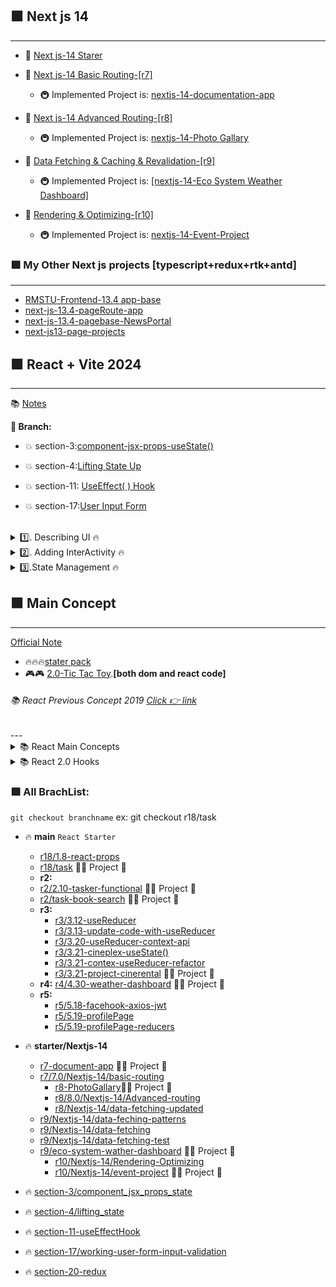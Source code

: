 ## 🟩 Next js 14

---

- 🌳 [Next js-14 Starer](https://github.com/bappasahabapi/react-vite-2024/tree/starter/Nextjs-14)
- 🌳 [Next js-14 Basic Routing-[r7]](https://github.com/bappasahabapi/react-vite-2024/tree/r7/7.0/Nextjs-14/basic-routing)

  - 🚇 Implemented Project is: [nextjs-14-documentation-app](https://github.com/bappasahabapi/nextjs-14-documentation-app)

- 🌳 [Next js-14 Advanced Routing-[r8]](https://github.com/bappasahabapi/react-vite-2024/tree/r8/8.0/Nextjs-14/Advanced-routing)
  - 🚇 Implemented Project is: [nextjs-14-Photo Gallary](https://github.com/bappasahabapi/react-vite-2024/tree/r8-PhotoGallary)
- 🌳 [Data Fetching & Caching & Revalidation-[r9]]()
  - 🚇 Implemented Project is: [[nextjs-14-Eco System Weather Dashboard]]()
- 🌳 [Rendering & Optimizing-[r10]]()
  - 🚇 Implemented Project is: [nextjs-14-Event-Project]()

### 🟩 My Other Next js projects [typescript+redux+rtk+antd]

---

- [RMSTU-Frontend-13.4 app-base](https://github.com/bappasahabapi/rmstu-frontend)
- [next-js-13.4-pageRoute-app](https://github.com/bappasahabapi/next-js-13.4-pageRoute-app)
- [next-js-13.4-pagebase-NewsPortal](https://github.com/bappasahabapi/next-js-13.4-pagebase-NewsPortal)
- [next-js13-page-projects](https://github.com/bappasahabapi/next-js13-page-projects)

## 🟩 React + Vite 2024

---

📚 [Notes](https://snapdragon-mambo-8cb.notion.site/React-Note-2024-937311c869de4060b21fc37dd2120e33)

**🌳 Branch:**

- 💥 section-3:[component-jsx-props-useState()](https://github.com/bappasahabapi/react-vite-2024/tree/section-3/component_jsx_props_state)

- 💥 section-4:[Lifting State Up ](https://github.com/bappasahabapi/react-vite-2024/tree/section-4/lifting_state)
- 💥 section-11: [UseEffect( ) Hook](https://github.com/bappasahabapi/react-vite-2024/tree/section-11-useEffectHook)

- 💥 section-17:[User Input Form ](https://github.com/bappasahabapi/react-vite-2024/tree/section-17/working-user-form-input-validation)

<br>

<details>
<summary> 1️⃣. Describing UI 🔥 </summary>

- 🔥 [1.8-React Props](https://github.com/bappasahabapi/react-vite-2024/tree/r18/1.8-react-props)
- 🔥 [1.9-Rendering List](https://github.com/bappasahabapi/react-vite-2024/tree/r18/1.9-rendering-list)
- 🔥 [r1-Smart-Grade-Task](https://github.com/bappasahabapi/react-vite-2024/tree/r18/task)

</details>

<details>
<summary> 2️⃣. Adding InterActivity 🔥 </summary>

- 🔥 [2.3-Component memory-useState](https://github.com/bappasahabapi/react-vite-2024/tree/r2/2.3-component-memory)
- 🔥 [2.10-Tasker](https://github.com/bappasahabapi/react-vite-2024/tree/r2/2.10-tasker)
- 🔥 [2.10-Tasker Functional](https://github.com/bappasahabapi/react-vite-2024/tree/r2/2.10-tasker-functional)
- 🔥 [r2-Book Search App](https://github.com/bappasahabapi/react-vite-2024/tree/r2/task-book-search)

</details>

<details>
<summary> 3️⃣.State Management 🔥 </summary>

- 🔥 [2.3-Component memory-useState]()

</details>

## 🟩 Main Concept

---

[Official Note](https://bappa-saha.web.app/)

- 🔥🔥🔥[stater pack ](https://github.com/bappasahabapi/react-core-concept/tree/starter)
- 🎮🎮 [2.0-Tic Tac Toy](https://github.com/bappasahabapi/react-core-concept/tree/02/main/tic-tac-toe).**[both dom and react code]**

<h6>📚 React Previous Concept 2019 <a href="https://github.com/bappasahabapi/ReactApp"> Click 👉 link</a></h6> 
--- 
 
<details>

<summary>📚 React Main Concepts</summary>

- 05 🔥 [1.10-Lifting-up-state](https://github.com/bappasahabapi/react-core-concept/tree/1.10-lifting-state-up)
- 04 🔥 [1.9-Handle React Form](https://github.com/bappasahabapi/react-core-concept/tree/1.9-handle-react-forms)
- 03 🔥 [1.3-conditional-rendering](https://github.com/bappasahabapi/react-core-concept/tree/1.3-conditional-redering).
- 02 🔥 [1.2-props](https://github.com/bappasahabapi/raect-manage-forms/tree/1.2-props).
- 01 🔥 **Handling with multiple inputs in one useState** [1.1-managing multiple input fields](https://github.com/bappasahabapi/raect-manage-forms/tree/1.1-managing-multiple-input-fields).
<br>
</details>

<details>

<summary>📚 React 2.0 Hooks</summary>

- 06 🔥 [React useState hook](https://github.com/bappasahabapi/react-core-concept/tree/2.0-react-useState-hook)

</details>

### 🟩 All BrachList:

`git checkout branchname`
ex: git checkout r18/task

- 🔥 **main** `React Starter`
  - [r18/1.8-react-props](https://github.com/bappasahabapi/react-vite-2024/tree/r18/1.8-react-props)
  - [r18/task](https://github.com/bappasahabapi/react-vite-2024/tree/r18/task) 🤹‍♂️ Project 🚀
  - **r2:**
  - [r2/2.10-tasker-functional](https://github.com/bappasahabapi/react-vite-2024/tree/r2/2.10-tasker-functional) 🤹‍♂️ Project 🚀
  - [r2/task-book-search](https://github.com/bappasahabapi/react-vite-2024/tree/r2/task-book-search) 🤹‍♂️ Project 🚀
  - **r3:**
      - [r3/3.12-useReducer](https://github.com/bappasahabapi/react-vite-2024/tree/r3/3.12-useReducer)
      - [r3/3.13-update-code-with-useReducer](https://github.com/bappasahabapi/react-vite-2024/tree/r3/3.13-update-code-with-useReducer)
      - [r3/3.20-useReducer-context-api](https://github.com/bappasahabapi/react-vite-2024/tree/)
      - [r3/3.21-cineplex-useState()](https://github.com/bappasahabapi/react-vite-2024/tree/)
      - [r3/3.21-contex-useReducer-refactor](https://github.com/bappasahabapi/react-vite-2024/tree/)
      - [r3/3.21-project-cinerental](https://github.com/bappasahabapi/react-vite-2024/tree/) 🤹‍♂️ Project 🚀
  - **r4:** [r4/4.30-weather-dashboard](https://github.com/bappasahabapi/react-vite-2024/tree/) 🤹‍♂️ Project 🚀
  - **r5:**
      - [r5/5.18-facehook-axios-jwt](https://github.com/bappasahabapi/react-vite-2024/tree/)
      - [r5/5.19-profilePage](https://github.com/bappasahabapi/react-vite-2024/tree/)
      - [r5/5.19-profilePage-reducers](https://github.com/bappasahabapi/react-vite-2024/tree/)
- 🔥 **starter/Nextjs-14**

  - [r7-document-app](https://github.com/bappasahabapi/react-vite-2024/tree/r7-document-app) 🤹‍♂️ Project 🚀
  - [r7/7.0/Nextjs-14/basic-routing](https://github.com/bappasahabapi/react-vite-2024/tree/)
      - [r8-PhotoGallary](https://github.com/bappasahabapi/react-vite-2024/tree/r8-PhotoGallary)🤹‍♂️ Project 🚀
      - [r8/8.0/Nextjs-14/Advanced-routing](https://github.com/bappasahabapi/react-vite-2024/tree/)
      - [r8/Nextjs-14/data-fetching-updated](https://github.com/bappasahabapi/react-vite-2024/tree/)
  - [r9/Nextjs-14/data-feching-patterns](https://github.com/bappasahabapi/react-vite-2024/tree/)
  - [r9/Nextjs-14/data-fetching](https://github.com/bappasahabapi/react-vite-2024/tree/)
  - [r9/Nextjs-14/data-fetching-test](https://github.com/bappasahabapi/react-vite-2024/tree/)
  - [r9/eco-system-wather-dashboard](https://github.com/bappasahabapi/react-vite-2024/tree/r9/eco-system-wather-dashboard) 🤹‍♂️ Project 🚀
      - [r10/Nextjs-14/Rendering-Optimizing](https://github.com/bappasahabapi/react-vite-2024/tree/)
      - [r10/Nextjs-14/event-project](https://github.com/bappasahabapi/react-vite-2024/tree/r10/Nextjs-14/event-project) 🤹‍♂️ Project 🚀

- 🔥 [section-3/component_jsx_props_state](https://github.com/bappasahabapi/react-vite-2024/tree/section-3/component_jsx_props_state)
- 🔥 [section-4/lifting_state](https://github.com/bappasahabapi/react-vite-2024/tree/section-4/lifting_state)
- 🔥 [section-11-useEffectHook](https://github.com/bappasahabapi/react-vite-2024/tree/section-11-useEffectHook)
- 🔥 [section-17/working-user-form-input-validation](https://github.com/bappasahabapi/react-vite-2024/tree/section-17/working-user-form-input-validation)
- 🔥 [section-20-redux](https://github.com/bappasahabapi/react-vite-2024/tree/section-20-redux)
 